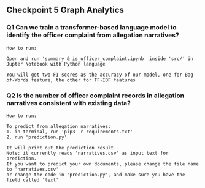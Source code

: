 ## Checkpoint 5 Graph Analytics

### Q1 Can we train a transformer-based language model to identify the officer complaint from allegation narratives?
```
How to run:

Open and run 'summary & is_officer_complaint.ipynb' inside 'src/' in Jupter Notebook with Python language

You will get two F1 scores as the accuracy of our model, one for Bag-of-Words feature, the other for TF-IDF features

```


### Q2 Is the number of officer complaint records in allegation narratives consistent with existing data?
```
How to run:

To predict from allegation narratives:
1. in terminal, run 'pip3 -r requirements.txt'
2. run 'prediction.py'

It will print out the prediction result.
Note: it currently reads 'narratives.csv' as input text for prediction. 
If you want to predict your own documents, please change the file name to 'narratives.csv' 
or change the code in 'prediction.py', and make sure you have the field called 'text'
```
